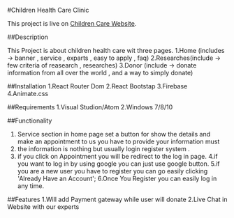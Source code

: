 #Children Health Care Clinic

This project is live on [Children Care Website](https://children-health-care.netlify.app/).

##Description

This Project is about children health care wit three pages.
1.Home (includes -> banner , service , exparts , easy to apply , faq)
2.Researches(include -> few criteria of reasearch , researches)
3.Donor (include -> donate information from all over the world , and a way to simply donate)

##Installation
1.React Router Dom
2.React Bootstap
3.Firebase
4.Animate.css

##Requirements
1.Visual Studion/Atom
2.Windows 7/8/10

##Functionality
1. Service section in home page set a button for show the details and make an appointment to us you have to provide your information must 
2. the information is nothing but usually login register system .
3. if you click on Appointment you will be redirect to the log in page.
4.if you want to log in by using google you can just use google button.
5.if you are a new user you have to register you can go easily clicking 'Already Have an Account';
6.Once You Register you can easily log in any time.

##Features
1.Will add Payment gateway while user will donate
2.Live Chat in Website with our experts
